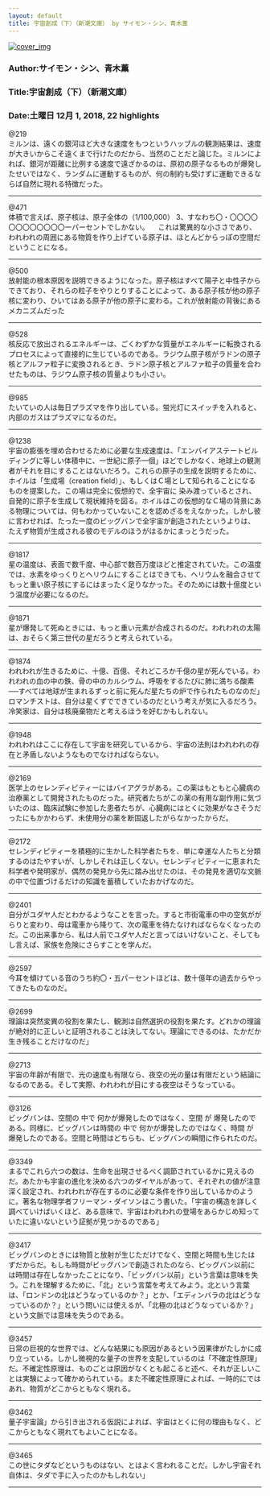 ```yaml
---
layout: default
title: 宇宙創成（下）（新潮文庫） by サイモン・シン、青木薫
---
```


[![cover_img](http://images-jp.amazon.com/images/P/B01NCOM9QP.09.MZZZZZZZ.jpg)](https://www.amazon.co.jp/dp/B01NCOM9QP)  
### Author:サイモン・シン、青木薫  
### Title:宇宙創成（下）（新潮文庫）  
### Date:土曜日 12月 1, 2018, 22 highlights
  
@219  
ミルンは、遠くの銀河ほど大きな速度をもつというハッブルの観測結果は、速度が大きいからこそ遠くまで行けたのだから、当然のことだと論じた。ミルンによれば、銀河が距離に比例する速度で遠ざかるのは、原初の原子なるものが爆発したせいではなく、ランダムに運動するものが、何の制約も受けずに運動できるならば自然に現れる特徴だった。  
****
  
@471  
体積で言えば、原子核は、原子全体の（1/100,000） 3、すなわち〇・〇〇〇〇〇〇〇〇〇〇〇〇一パーセントでしかない。 　これは驚異的な小ささであり、われわれの周囲にある物質を作り上げている原子は、ほとんどからっぽの空間だということになる。  
****
  
@500  
放射能の根本原因を説明できるようになった。原子核はすべて陽子と中性子からできており、それらの粒子をやりとりすることによって、ある原子核が他の原子核に変わり、ひいてはある原子が他の原子に変わる。これが放射能の背後にあるメカニズムだった  
****
  
@528  
核反応で放出されるエネルギーは、ごくわずかな質量がエネルギーに転換されるプロセスによって直接的に生じているのである。ラジウム原子核がラドンの原子核とアルファ粒子に変換されるとき、ラドン原子核とアルファ粒子の質量を合わせたものは、ラジウム原子核の質量よりも小さい。  
****
  
@985  
たいていの人は毎日プラズマを作り出している。蛍光灯にスイッチを入れると、内部のガスはプラズマになるのだ。  
****
  
@1238  
宇宙の膨張を埋め合わせるために必要な生成速度は、「エンパイアステートビルディングに等しい体積中に、一世紀に原子一個」ほどでしかなく、地球上の観測者がそれを目にすることはないだろう。これらの原子の生成を説明するために、ホイルは「生成場（creation field）」、もしくはＣ場として知られることになるものを提案した。この場は完全に仮想的で、全宇宙に 染み渡っているとされ、自発的に原子を生成して現状維持を図る。ホイルはこの仮想的なＣ場の背景にある物理については、何もわかっていないことを認めざるをえなかった。しかし彼に言わせれば、たった一度のビッグバンで全宇宙が創造されたというよりは、たえず物質が生成される彼のモデルのほうがはるかにまっとうだった。  
****
  
@1817  
星の温度は、表面で数千度、中心部で数百万度ほどと推定されていた。この温度では、水素をゆっくりとヘリウムにすることはできても、ヘリウムを融合させてもっと重い原子核にするにはまったく足りなかった。そのためには数十億度という温度が必要になるのだ。  
****
  
@1871  
星が爆発して死ぬときには、もっと重い元素が合成されるのだ。われわれの太陽は、おそらく第三世代の星だろうと考えられている。  
****
  
@1874  
われわれが生きるために、十億、百億、それどころか千億の星が死んでいる。われわれの血の中の鉄、骨の中のカルシウム、呼吸をするたびに肺に満ちる酸素──すべては地球が生まれるずっと前に死んだ星たちの炉で作られたものなのだ」ロマンチストは、自分は星くずでできているのだという考えが気に入るだろう。冷笑家は、自分は核廃棄物だと考えるほうを好むかもしれない。  
****
  
@1948  
われわれはここに存在して宇宙を研究しているから、宇宙の法則はわれわれの存在と矛盾しないようなものでなければならない。  
****
  
@2169  
医学上のセレンディピティーにはバイアグラがある。この薬はもともと心臓病の治療薬として開発されたものだった。研究者たちがこの薬の有用な副作用に気づいたのは、臨床試験に参加した患者たちが、心臓病にはとくに効果がなさそうだったにもかかわらず、未使用分の薬を断固返したがらなかったからだ。  
****
  
@2172  
セレンディピティーを積極的に生かした科学者たちを、単に幸運な人たちと分類するのはたやすいが、しかしそれは正しくない。セレンディピティーに恵まれた科学者や発明家が、偶然の発見から先に踏み出せたのは、その発見を適切な文脈の中で位置づけるだけの知識を蓄積していたおかげなのだ。  
****
  
@2401  
自分がユダヤ人だとわかるようなことを言った。すると市街電車の中の空気ががらりと変わり、母は電車から降りて、次の電車を待たなければならなくなったのだ。この出来事から、私は人前でユダヤ人だと言ってはいけないこと、そしてもし言えば、家族を危険にさらすことを学んだ。  
****
  
@2597  
今耳を傾けている音のうち約〇・五パーセントほどは、数十億年の過去からやってきたものなのだ。  
****
  
@2699  
理論は突然変異の役割を果たし、観測は自然選択の役割を果たす。どれかの理論が絶対的に正しいと証明されることは決してない。理論にできるのは、たかだか生き残ることだけなのだ」  
****
  
@2713  
宇宙の年齢が有限で、光の速度も有限なら、夜空の光の量は有限だという結論になるのである。そして実際、われわれが目にする夜空はそうなっている。  
****
  
@3126  
ビッグバンは、空間の 中で 何かが爆発したのではなく、空間 が 爆発したのである。同様に、ビッグバンは時間の 中で 何かが爆発したのではなく、時間 が 爆発したのである。空間と時間はどちらも、ビッグバンの瞬間に作られたのだ。  
****
  
@3349  
まるでこれら六つの数は、生命を出現させるべく調節されているかに見えるのだ。あたかも宇宙の進化を決める六つのダイヤルがあって、それぞれの値が注意深く設定され、われわれが存在するのに必要な条件を作り出しているかのように。著名な物理学者フリーマン・ダイソンはこう書いた。「宇宙の構造を詳しく調べていけばいくほど、ある意味で、宇宙はわれわれの登場をあらかじめ知っていたに違いないという証拠が見つかるのである」  
****
  
@3417  
ビッグバンのときには物質と放射が生じただけでなく、空間と時間も生じたはずだからだ。もしも時間がビッグバンで創造されたのなら、ビッグバン以前には時間は存在しなかったことになり、「ビッグバン以前」という言葉は意味を失う。これを理解するために、「北」という言葉を考えてみよう。北という言葉は、「ロンドンの北はどうなっているのか？」とか、「エディンバラの北はどうなっているのか？」という問いには使えるが、「北極の北はどうなっているか？」という文脈では意味を失うのである。  
****
  
@3457  
日常の巨視的な世界では、どんな結果にも原因があるという因果律がたしかに成り立っている。しかし微視的な量子の世界を支配しているのは「不確定性原理」だ。不確定性原理は、ものごとは原因がなくとも起こると述べ、それが正しいことは実験によって確かめられている。また不確定性原理によれば、一時的にではあれ、物質がどこからともなく現れる。  
****
  
@3462  
量子宇宙論」から引き出される仮説によれば、宇宙はとくに何の理由もなく、どこからともなく現れてもよいことになる。  
****
  
@3465  
この世にタダなどというものはない、とはよく言われることだ。しかし宇宙それ自体は、タダで手に入ったのかもしれない」  
****